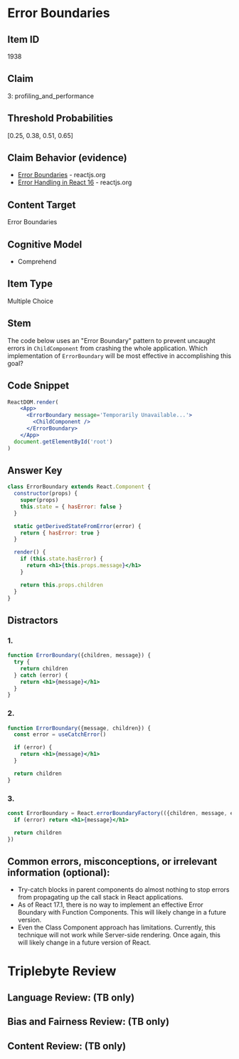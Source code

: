 # Error Boundaries

## Item ID
1938

## Claim
3: profiling_and_performance

## Threshold Probabilities
[0.25, 0.38, 0.51, 0.65]

## Claim Behavior (evidence)
- [Error Boundaries](https://reactjs.org/docs/error-boundaries.html) - reactjs.org
- [Error Handling in React 16](https://reactjs.org/blog/2017/07/26/error-handling-in-react-16.html) - reactjs.org

## Content Target
Error Boundaries

## Cognitive Model
* Comprehend

## Item Type
Multiple Choice

## Stem
The code below uses an "Error Boundary" pattern to prevent uncaught errors in `ChildComponent` from crashing the whole application.  Which implementation of `ErrorBoundary` will be most effective in accomplishing this goal?

## Code Snippet
```jsx
ReactDOM.render(
    <App>
      <ErrorBoundary message='Temporarily Unavailable...'>
        <ChildComponent />
      </ErrorBoundary>
    </App>
  document.getElementById('root')
)
```

## Answer Key
```jsx
class ErrorBoundary extends React.Component {
  constructor(props) {
    super(props)
    this.state = { hasError: false }
  }

  static getDerivedStateFromError(error) {
    return { hasError: true }
  }

  render() {
    if (this.state.hasError) {
      return <h1>{this.props.message}</h1>
    }

    return this.props.children
  }
}
```

## Distractors
### 1.
```jsx
function ErrorBoundary({children, message}) {
  try {
    return children
  } catch (error) {
    return <h1>{message}</h1>
  }
}
```

### 2.
```jsx
function ErrorBoundary({message, children}) {
  const error = useCatchError()

  if (error) {
    return <h1>{message}</h1>
  }

  return children
}
```

### 3.
```jsx
const ErrorBoundary = React.errorBoundaryFactory(({children, message, error}) => {
  if (error) return <h1>{message}</h1>

  return children
})
```


## Common errors, misconceptions, or irrelevant information (optional):

* Try-catch blocks in parent components do almost nothing to stop errors from propagating up the call stack in React applications.
* As of React 17.1, there is no way to implement an effective Error Boundary with Function Components.  This will likely change in a future version.
* Even the Class Component approach has limitations.  Currently, this technique will not work while Server-side rendering.  Once again, this will likely change in a future version of React.

# Triplebyte Review


## Language Review: (TB only)


## Bias and Fairness Review: (TB only)


## Content Review: (TB only)

